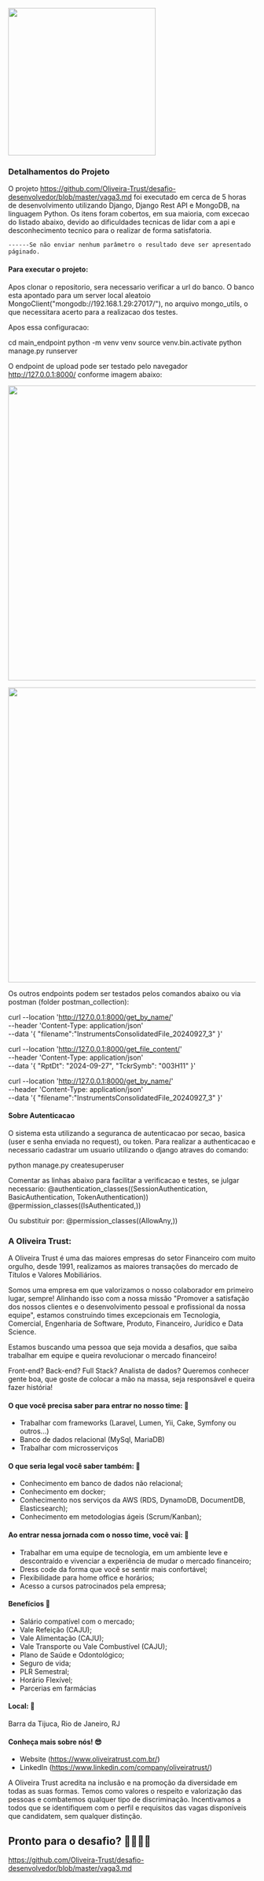 <p>
    <img src="https://encrypted-tbn0.gstatic.com/images?q=tbn%3AANd9GcQIAOtqQ5is5vwbcEn0ZahZfMxz1QIeAYtFfnLdkCXu1sqAGbnX" width="300">
 </p>
 
### Detalhamentos do Projeto

O projeto https://github.com/Oliveira-Trust/desafio-desenvolvedor/blob/master/vaga3.md foi executado em cerca de 5 horas de desenvolvimento utilizando Django, Django Rest API e MongoDB, na linguagem Python. 
Os itens foram cobertos, em sua maioria, com excecao do listado abaixo, devido ao dificuldades tecnicas de lidar com a api e desconhecimento tecnico para o realizar de forma satisfatoria. 
   
    ------Se não enviar nenhum parâmetro o resultado deve ser apresentado páginado.


#### Para executar o projeto:
Apos clonar o repositorio, sera necessario verificar a url do banco. 
O banco esta apontado para um server local aleatoio MongoClient("mongodb://192.168.1.29:27017/"), no arquivo mongo_utils, o que necessitara acerto para a realizacao dos testes. 

Apos essa configuracao: 

cd main_endpoint
python -m venv venv
source venv.bin.activate
python manage.py runserver

O endpoint de upload pode ser testado pelo navegador http://127.0.0.1:8000/ conforme imagem abaixo:
<p>
    <img src="https://github.com/rubensolv/desafio-desenvolvedor/blob/18e3938c0af0d3cb6c0c80f45a4c38b7b803fa15/images/upload_endpoint.png" width="600">
 </p>
<p>
    <img src="https://github.com/rubensolv/desafio-desenvolvedor/blob/e7e7f6e6f83638fe59c923ec47c63c226eefb804/images/upload_checking.png" width="600">
 </p>

 

Os outros endpoints podem ser testados pelos comandos abaixo ou via postman (folder postman_collection):


curl --location 'http://127.0.0.1:8000/get_by_name/' \
--header 'Content-Type: application/json' \
--data '{
    "filename":"InstrumentsConsolidatedFile_20240927_3"
}'

curl --location 'http://127.0.0.1:8000/get_file_content/' \
--header 'Content-Type: application/json' \
--data '{
  "RptDt": "2024-09-27",
  "TckrSymb": "003H11"
}'

curl --location 'http://127.0.0.1:8000/get_by_name/' \
--header 'Content-Type: application/json' \
--data '{
    "filename":"InstrumentsConsolidatedFile_20240927_3"
}'


#### Sobre Autenticacao
O sistema esta utilizando a seguranca de autenticacao por secao, basica (user e senha enviada no request), ou token. 
Para realizar a authenticacao e necessario cadastrar um usuario utilizando o django atraves do comando:

python manage.py createsuperuser


Comentar as linhas abaixo para facilitar a verificacao e testes, se julgar necessario:
@authentication_classes((SessionAuthentication, BasicAuthentication, TokenAuthentication))
@permission_classes((IsAuthenticated,))

Ou substituir por:
@permission_classes((AllowAny,))


### A Oliveira Trust:
A Oliveira Trust é uma das maiores empresas do setor Financeiro com muito orgulho, desde 1991, realizamos as maiores transações do mercado de Títulos e Valores Mobiliários.

Somos uma empresa em que valorizamos o nosso colaborador em primeiro lugar, sempre! Alinhando isso com a nossa missão "Promover a satisfação dos nossos clientes e o desenvolvimento pessoal e profissional da nossa equipe", estamos construindo times excepcionais em Tecnologia, Comercial, Engenharia de Software, Produto, Financeiro, Jurídico e Data Science.

Estamos buscando uma pessoa que seja movida a desafios, que saiba trabalhar em equipe e queira revolucionar o mercado financeiro!

Front-end? Back-end? Full Stack? Analista de dados? Queremos conhecer gente boa, que goste de colocar a mão na massa, seja responsável e queira fazer história!

#### O que você precisa saber para entrar no nosso time: 🚀
- Trabalhar com frameworks (Laravel, Lumen, Yii, Cake, Symfony ou outros...)
- Banco de dados relacional (MySql, MariaDB)
- Trabalhar com microsserviços

#### O que seria legal você saber também: 🚀
- Conhecimento em banco de dados não relacional;
- Conhecimento em docker;
- Conhecimento nos serviços da AWS (RDS, DynamoDB, DocumentDB, Elasticsearch);
- Conhecimento em metodologias ágeis (Scrum/Kanban);

#### Ao entrar nessa jornada com o nosso time, você vai: 🚀
- Trabalhar em uma equipe de tecnologia, em um ambiente leve e descontraído e vivenciar a experiência de mudar o mercado financeiro;
- Dress code da forma que você se sentir mais confortável;
- Flexibilidade para home office e horários;
- Acesso a cursos patrocinados pela empresa;

#### Benefícios 🚀
- Salário compatível com o mercado;
- Vale Refeição (CAJU);
- Vale Alimentação (CAJU);
- Vale Transporte ou Vale Combustível (CAJU);
- Plano de Saúde e Odontológico;
- Seguro de vida;
- PLR Semestral;
- Horário Flexível;
- Parcerias em farmácias

#### Local: 🚀
Barra da Tijuca, Rio de Janeiro, RJ

#### Conheça mais sobre nós! :sunglasses:
- Website (https://www.oliveiratrust.com.br/)
- LinkedIn (https://www.linkedin.com/company/oliveiratrust/)

A Oliveira Trust acredita na inclusão e na promoção da diversidade em todas as suas formas. Temos como valores o respeito e valorização das pessoas e combatemos qualquer tipo de discriminação. Incentivamos a todos que se identifiquem com o perfil e requisitos das vagas disponíveis que candidatem, sem qualquer distinção.

## Pronto para o desafio? 🚀🚀🚀🚀
https://github.com/Oliveira-Trust/desafio-desenvolvedor/blob/master/vaga3.md
